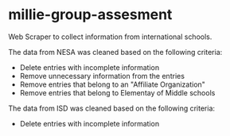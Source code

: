 # millie-group-assesment
Web Scraper to collect information from international schools.


The data from NESA was cleaned based on the following criteria:
- Delete entries with incomplete information
- Remove unnecessary information from the entries
- Remove entries that belong to an "Affiliate Organization"
- Remove entries that belong to Elementay of Middle schools


The data from ISD was cleaned based on the following criteria:
- Delete entries with incomplete information
